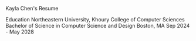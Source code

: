 Kayla Chen's Resume

Education
Northeastern University, Khoury College of Computer Sciences
Bachelor of Science in Computer Science and Design
Boston, MA Sep 2024 - May 2028